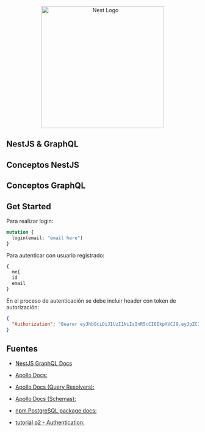 <p align="center">
  <a href="http://nestjs.com/" target="blank"><img src="https://nestjs.com/img/logo_text.svg" width="320" alt="Nest Logo" /></a>
</p>

## NestJS & GraphQL

## Conceptos NestJS

## Conceptos GraphQL

## Get Started

Para realizar login:

```GraphQL
mutation {
  login(email: "email here")
}
```

Para autenticar con usuario registrado:

```GraphQL
{
  me{
  id
  email
}
```

En el proceso de autenticación se debe incluir header con token de autorización:

```json
{
  "Authorization": "Bearer eyJhbGciOiJIUzI1NiIsInR5cCI6IkpXVCJ9.eyJpZCI6IjkyYWI0MDY4LTJiMTMtNGE5ZS1hYzY1LWE3ZjE5YzNkYWRmZiIsImVtYWlsIjoiZ3N0di5xbmRAb3V0bG9vay5jb20iLCJpYXQiOjE1OTE1MDk1MjJ9.OzVtV6eVDDmjMn_HPZHDdOx_ETTcLdgEhf0p_p4gjMI"
}
```

## Fuentes

- [NestJS GraphQL Docs](https://docs.nestjs.com/graphql/quick-start)
- [Apollo Docs:](https://www.apollographql.com/docs/)
- [Apollo Docs (Query Resolvers):](https://www.apollographql.com/docs/tutorial/resolvers/)
- [Apollo Docs (Schemas):](https://www.apollographql.com/docs/tutorial/schema/)
- [npm PostgreSQL package docs:](https://www.npmjs.com/package/pg)

- [tutorial p2 - Authentication:](https://www.youtube.com/watch?v=Jx-3uMnMuPU)
